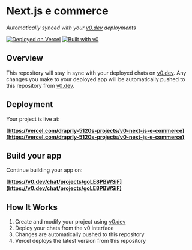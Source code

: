 # Next.js e commerce

*Automatically synced with your [v0.dev](https://v0.dev) deployments*

[![Deployed on Vercel](https://img.shields.io/badge/Deployed%20on-Vercel-black?style=for-the-badge&logo=vercel)](https://vercel.com/draprly-5120s-projects/v0-next-js-e-commerce)
[![Built with v0](https://img.shields.io/badge/Built%20with-v0.dev-black?style=for-the-badge)](https://v0.dev/chat/projects/goLE8PBWSiF)

## Overview

This repository will stay in sync with your deployed chats on [v0.dev](https://v0.dev).
Any changes you make to your deployed app will be automatically pushed to this repository from [v0.dev](https://v0.dev).

## Deployment

Your project is live at:

**[https://vercel.com/draprly-5120s-projects/v0-next-js-e-commerce](https://vercel.com/draprly-5120s-projects/v0-next-js-e-commerce)**

## Build your app

Continue building your app on:

**[https://v0.dev/chat/projects/goLE8PBWSiF](https://v0.dev/chat/projects/goLE8PBWSiF)**

## How It Works

1. Create and modify your project using [v0.dev](https://v0.dev)
2. Deploy your chats from the v0 interface
3. Changes are automatically pushed to this repository
4. Vercel deploys the latest version from this repository